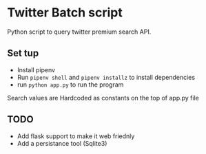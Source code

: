 # Twitter Batch script

Python script to query twitter premium search API.

## Set tup

- Install pipenv
- Run `pipenv shell` and `pipenv installz` to install dependencies
- run `python app.py` to run the program

Search values are Hardcoded as constants on the top of app.py file

## TODO

- Add flask support to make it web friednly
- Add a persistance tool (Sqlite3)